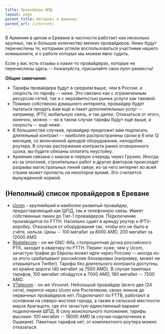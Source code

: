 ```yaml
---
title: Провайдеры ШПД
layout: page
parent_title: Интернет в Армении
parent_url: /internet/
---
```


В Армении в целом и Ереване в частности работает как несколько крупных, так и большое количество мелких провайдеров. Ниже будут перечислены те, которыми успели воспользоваться участники нашего коммьюнити, и о работе которых мы можем явно судить.

Если у вас есть отзывы о каких-то провайдерах, которые не перечислены здесь -- пожалуйста, присылайте свои пулл-реквесты!

**Общие замечания:**

* Тарифы провайдера будут в среднем выше, чем в России, а скорость по тарифу -- ниже. Это связано как с ограниченным ресурсом сетей, так и с неразвитостью рынка услуги как таковой.
* Помимо собственно домашнего интернета, провайдер будет пытаться продать вам ещё и пакет дополнительных услуг -- например, IPTV, мобильную связь, и так далее. Отказаться от этого, конечно, можно -- но в таком случае тарифы будут ещё выше, а скорость -- ещё ниже.
* В большинстве случаев, провайдер предложит вам подписать длительный контракт -- наиболее распространены сроки в 6 или 12 месяцев, со включенной арендой оборудования, наподобие роутера. В случае расторжения контракта ранее оговоренного срока, вы будете обязаны оплатить неустойку.
* Армения связана с миром в первую очередь через Грузию. Иногда из-за оползней, строительных работ и других факторов происходят разрывы магистральных линий связи, из-за чего интернет во всей стране может пропасть на некоторое время. Это считается вынужденной нормой.

## (Неполный) список провайдеров в Ереване

* [Ucom](https://www.ucom.am/ru/personal) - крупнейший и наиболее развитый провайдер, предоставляющий как ШПД, так и телефонную связь. Имеет собственные линки до Tier-1 провайдеров. Подключение производится по FTTH. Насильно сдаёт в аренду роутер и IPTV-коробку. Отказаться от оборудования так, чтобы его не было в счёте, нельзя. Цены -- 100 мегабит за 8000 AMD, 200 мегабит за 12000 AMD.
* [Rostelecom](https://rostelecom.am/ru) - он же GNC-Alfa, стопроцентная дочка российского РТК, заходит в квартиру по FTTH. Пиринг хуже, чем у Ucom, зачастую трафик до Европы может идти через Россию -- иногда из-за этого срабатывают российские блокировки (например, может не открываться Twitter). Тарифы без длительного контракта доступны, но крайне дороги (40 мегабит за 7500 AMD). В случае пакетных тарифов, 100 мегабит обойдутся в 7000 AMD, 180 мегабит -- 7500 AMD.
* [VTelecom](https://virusnet.am) - он же Virusnet. Небольшой провайдер (всего две /24 сети), пирится через Ucom или Ростелеком, своих линков до первичных провайдеров нет. Подключают по FTTB, работают в основном на северо-востоке города, а также в сельской местности марза Арагацотн, где это зачастую единственный вариант подключения ШПД. В силу монопольного положения, тарифы высокие: 100 мегабит -- 18000 AMD (в случае подключения в Ошакане). Пакетных тарифов нет, от комплектного роутера можно отказаться.
